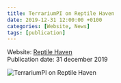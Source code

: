 ```yaml
---
title: TerrariumPI on Reptile Haven
date: 2019-12-31 12:00:00 +0100
categories: [Website, News]
tags: [publication]
---
```

Website: [Reptile Haven](https://reptilehaven.org/index.php/2020/03/01/terrariumpi-tutorial/)\
Publication date: 31 december 2019

![TerrariumPI on Reptile Haven](/assets/img/publications/TerrariumPi_Tutorial_-_Reptile_Haven.webp)
